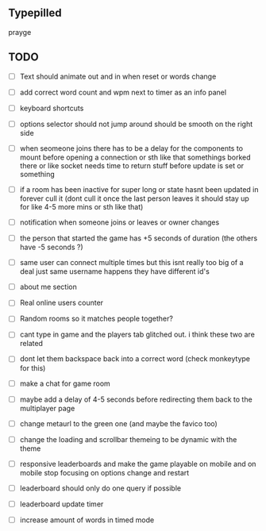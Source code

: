 ## Typepilled

prayge

## TODO
- [ ] Text should animate out and in when reset or words change
- [ ] add correct word count and wpm next to timer as an info panel
- [ ] keyboard shortcuts
- [ ] options selector should not jump around should be smooth on the right side
- [ ] when seomeone joins there has to be a delay for the components to mount before opening a connection or sth like that somethings borked there or like socket needs time to return stuff before update is set or something
- [ ] if a room has been inactive for super long or state hasnt been updated in forever cull it (dont cull it once the last person leaves it should stay up for like 4-5 more mins or sth like that)
- [ ] notification when someone joins or leaves or owner changes
- [ ] the person that started the game has +5 seconds of duration (the others have -5 seconds ?)

- [ ] same user can connect multiple times but this isnt really too big of a deal just same username happens they have different id's

- [ ] about me section

- [ ] Real online users counter

- [ ] Random rooms so it matches people together?

- [ ] cant type in game and the players tab glitched out. i think these two are related

- [ ] dont let them backspace back into a correct word (check monkeytype for this)

- [ ] make a chat for game room

- [ ] maybe add a delay of 4-5 seconds before redirecting them back to the multiplayer page 

- [ ] change metaurl to the green one (and maybe the favico too)

- [ ] change the loading and scrollbar themeing to be dynamic with the theme

- [ ] responsive leaderboards and make the game playable on mobile and on mobile stop focusing on options change and restart

- [ ] leaderboard should only do one query if possible

- [ ] leaderboard update timer

- [ ] increase amount of words in timed mode